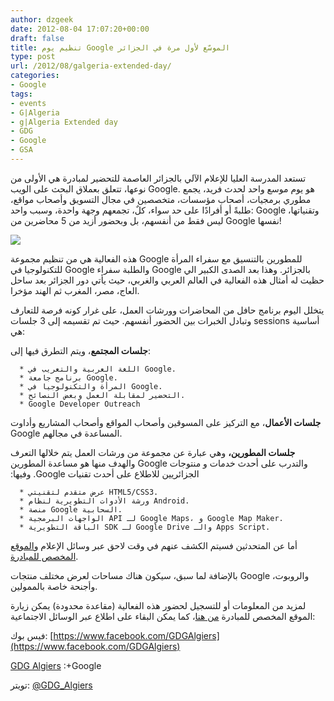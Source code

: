 ```yaml
---
author: dzgeek
date: 2012-08-04 17:07:20+00:00
draft: false
title: تنظيم يوم Google الموسّع لأول مرة في الجزائر
type: post
url: /2012/08/galgeria-extended-day/
categories:
- Google
tags:
- events
- G|Algeria
- g|Algeria Extended day
- GDG
- Google
- GSA
---
```


تستعد المدرسة العليا للإعلام الآلي بالجزائر العاصمة للتحضير لمبادرة هي الأولى من نوعها، تتعلق بعملاق البحث على الويب Google. هو يوم موسع واحد لحدث فريد، يجمع مطوري برمجيات، أصحاب مؤسسات، متخصصين في مجال التسويق وأصحاب مواقع، طلبةً أو أفرادًا على حد سواء، كلٌ، تجمعهم وجهة واحدة، وسبب واحد: Google وتقنياتها، ليس فقط من أنفسهم، بل وبحضور أزيد من 5 محاضرين من Google نفسها!

[![](https://www.it-scoop.com/wp-content/uploads/2012/08/GAlgeria-300x177.png)
](https://www.it-scoop.com/wp-content/uploads/2012/08/GAlgeria.png)

هذه الفعالية هي من تنظيم مجموعة Google للمطورين بالتنسيق مع سفراء المرأة للتكنولوجيا في Google والطلبة سفراء Google بالجزائر. وهذا بعد الصدى الكبير الي حظيت له أمثال هذه الفعالية في العالم العربي والغربي، حيث يأتي دور الجزائر بعد ساحل العاج، مصر، المغرب ثم الهند مؤخرا.

يتخلل اليوم برنامج حافل من المحاضرات وورشات العمل، على غرار كونه فرصة للتعارف وتبادل الخبرات بين الحضور أنفسهم. حيث تم تقسيمه إلى 3 جلسات sessions أساسية هي:

**جلسات المجتمع**، ويتم التطرق فيها إلى:



	  * اللغة العربية والتعريب في Google.
	  * برنامج جامعة Google.
	  * المرأة والتكنولوجيا في Google.
	  * التحضير لمقابلة العمل وبعض النصائح.
	  * ‫‪Google Developer Outreach‬‬

**جلسات الأعمال**، مع التركيز على المسوقين وأصحاب المواقع وأصحاب المشاريع وأداوت Google المساعدة في مجالهم.

**جلسات المطورين،** وهي عبارة عن مجموعة من ورشات العمل يتم خلالها التعرف والتدرب على‬ ‫أحدث خدمات و منتوجات Google والهدف منها هو مساعدة المطورين‬ ‫الجزائريين للاطلاع على أحدث تقنيات Google. وفيها:



	  * عرض متقدم لتقنيتي HTML5/CSS3.
	  * ورشة الأدوات التطويرية لنظام Android.
	  * منصة Google السحابية.
	  * الواجهات البرمجية API لـ Google Maps، و Google Map Maker.
	  * الباقة التطويرية SDK لـ Google Drive والـ Apps Script.

أما عن المتحدثين فسيتم الكشف عنهم في وقت لاحق عبر وسائل الإعلام و[الموقع المخصص للمبادرة](https://sites.google.com/site/galgeriaextended/home).

بالإضافة لما سبق، سيكون هناك مساحات لعرض مختلف منتجات Google والروبوت، وأجنحة خاصة بالممولين.

لمزيد من المعلومات أو للتسجيل لحضور هذه الفعالية (مقاعدة محدودة) يمكن زيارة الموقع المخصص للمبادرة [من هنا](https://sites.google.com/site/galgeriaextended/home)، كما يمكن البقاء على اطلاع عبر الوسائل الاجتماعية:

فيس بوك: [https://www.facebook.com/GDGAlgiers](https://www.facebook.com/GDGAlgiers)

[GDG Algiers](https://plus.google.com/111309779341768878739/posts) :+Google


تويتر: [@GDG_Algiers](https://twitter.com/GDG_Algiers)
